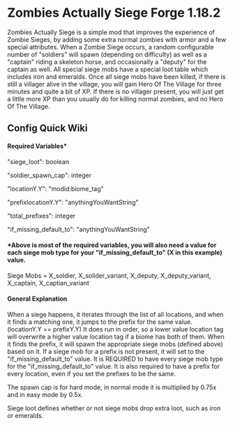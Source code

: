 # Zombies Actually Siege Forge 1.18.2
Zombies Actually Siege is a simple mod that improves the experience of Zombie Sieges, by adding some extra normal zombies with armor and a few special attributes.
When a Zombie Siege occurs, a random configurable number of "soldiers" will spawn (depending on difficulty) as well as a "captain" riding a skeleton horse, and occasionally a "deputy" for the captain as well.
All special siege mobs have a special loot table which includes iron and emeralds. Once all siege mobs have been killed, if there is still a villager alive in the village, you will gain Hero Of The Village for three minutes and quite a bit of XP. If there is no villager present, you will just get a little more XP than you usually do for killing normal zombies, and no Hero Of The Village.
## Config Quick Wiki
#### Required Variables*

"siege_loot": boolean 

"soldier_spawn_cap": integer 

"locationY.Y": "modid:biome_tag"

"prefixlocationY.Y": "anythingYouWantString"

"total_prefixes": integer

"if_missing_default_to": "anythingYouWantString"

#### *Above is most of the required variables, you will also need a value for each siege mob type for your "if_missing_default_to" (X in this example) value.

Siege Mobs = X_soldier, X_solider_variant, X_deputy, X_deputy_variant, X_captain, X_captian_variant

#### General Explanation

When a siege happens, it iterates through the list of all locations, and when it finds a matching one, it jumps to the prefix for the same value. (locationY.Y == prefixY.Y)
It does run in order, so a lower value location tag will overwrite a higher value location tag if a biome has both of them.
When it finds the prefix, it will spawn the appropriate siege mobs (defined above) based on it. If a siege mob for a prefix is not present, it will set to the "if_missing_default_to" value.
It is REQUIRED to have every siege mob type for the "if_missing_default_to" value.
It is also required to have a prefix for every location, even if you set the prefixes to be the same.

The spawn cap is for hard mode, in normal mode it is multiplied by 0.75x and in easy mode by 0.5x.

Siege loot defines whether or not siege mobs drop extra loot, such as iron or emeralds.
